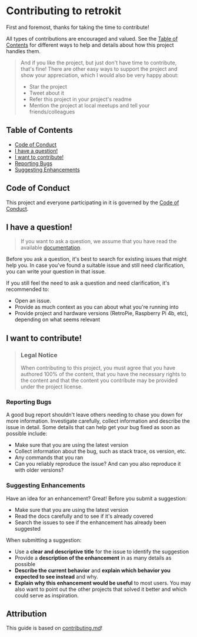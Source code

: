 # Contributing to retrokit

First and foremost, thanks for taking the time to contribute! 

All types of contributions are encouraged and valued. See the [Table of Contents](#table-of-contents)
for different ways to help and details about how this project handles them.

> And if you like the project, but just don't have time to contribute, that's fine!
> There are other easy ways to support the project and show your appreciation, which
> I would also be very happy about:
> - Star the project
> - Tweet about it
> - Refer this project in your project's readme
> - Mention the project at local meetups and tell your friends/colleagues

## Table of Contents

- [Code of Conduct](#code-of-conduct)
- [I have a question!](#i-have-a-question)
- [I want to contribute!](#i-want-to-contribute)
- [Reporting Bugs](#reporting-bugs)
- [Suggesting Enhancements](#suggesting-enhancements)

## Code of Conduct

This project and everyone participating in it is governed by the [Code of Conduct](CODE_OF_CONDUCT.md).

## I have a question!

> If you want to ask a question, we assume that you have read the available [documentation](manual/).

Before you ask a question, it's best to search for existing issues that might help you.
In case you've found a suitable issue and still need clarification, you can write your question
in that issue.

If you still feel the need to ask a question and need clarification, it's recommended to:

- Open an issue.
- Provide as much context as you can about what you're running into
- Provide project and hardware versions (RetroPie, Raspberry Pi 4b, etc), depending on what seems relevant

## I want to contribute!

> ### Legal Notice 
> When contributing to this project, you must agree that you have authored 100% of the content,
> that you have the necessary rights to the content and that the content you contribute may be
> provided under the project license.

### Reporting Bugs

A good bug report shouldn't leave others needing to chase you down for more information.
Investigate carefully, collect information and describe the issue in detail. Some details
that can help get your bug fixed as soon as possible include:

- Make sure that you are using the latest version
- Collect information about the bug, such as stack trace, os version, etc.
- Any commands that you ran
- Can you reliably reproduce the issue? And can you also reproduce it with older versions?

### Suggesting Enhancements

Have an idea for an enhancement?  Great!  Before you submit a suggestion:

- Make sure that you are using the latest version
- Read the docs carefully and to see if it's already covered
- Search the issues to see if the enhancement has already been suggested

When submitting a suggestion:

- Use a **clear and descriptive title** for the issue to identify the suggestion
- Provide a **description of the enhancement** in as many details as possible
- **Describe the current behavior** and **explain which behavior you expected to see instead** and why.
- **Explain why this enhancement would be useful** to most users. You may also want to point out the other projects that solved it better and which could serve as inspiration.

## Attribution

This guide is based on [contributing.md](https://contributing.md/)!
